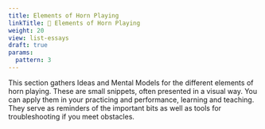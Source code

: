 ```yaml
---
title: Elements of Horn Playing
linkTitle: 📖 Elements of Horn Playing
weight: 20
view: list-essays
draft: true
params:
  pattern: 3
---
```


This section gathers Ideas and Mental Models for the different elements of horn playing. These are small snippets, often presented in a visual way. You can apply them in your practicing and performance, learning and teaching. They serve as reminders of the important bits as well as tools for troubleshooting if you meet obstacles.

